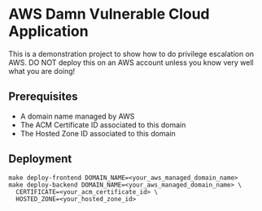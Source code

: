 # AWS Damn Vulnerable Cloud Application
This is a demonstration project to show how to do privilege escalation on AWS. DO NOT deploy this on an AWS account unless you know very well what you are doing!

## Prerequisites
- A domain name managed by AWS
- The ACM Certificate ID associated to this domain
- The Hosted Zone ID associated to this domain

## Deployment
```
make deploy-frontend DOMAIN_NAME=<your_aws_managed_domain_name>
make deploy-backend DOMAIN_NAME=<your_aws_managed_domain_name> \
  CERTIFICATE=<your_acm_certificate_id> \
  HOSTED_ZONE=<your_hosted_zone_id>
```
